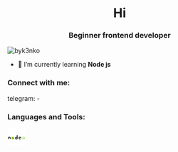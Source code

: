 <h1 align="center">Hi</h1>
<h3 align="center">Beginner frontend developer</h3>


<p align="left"> <img src="https://komarev.com/ghpvc/?username=byk3nko&label=Profile%20views&color=0e75b6&style=flat" alt="byk3nko" /> </p>

- 🌱 I’m currently learning **Node js**

<h3 align="left">Connect with me:</h3>
<p align="left">
telegram: -<br/>
</p>

<h3 align="left">Languages and Tools:</h3>
<p align="left"><a href="https://nodejs.org" target="_blank"> <img src="https://raw.githubusercontent.com/devicons/devicon/master/icons/nodejs/nodejs-original-wordmark.svg" alt="nodejs" width="40" height="40"/> </a> <a href="https://www.photoshop.com/en" target="_blank"> </p>

<!-- <p>&nbsp;<img align="center" src="https://github-readme-stats.vercel.app/api?username=byk3nko&show_icons=true&theme=dark&locale=en" alt="byk3nko" /></p>

<!-- <p><img align="center" src="https://github-readme-streak-stats.herokuapp.com/?user=byk3nko&" alt="byk3nko" /></p>

